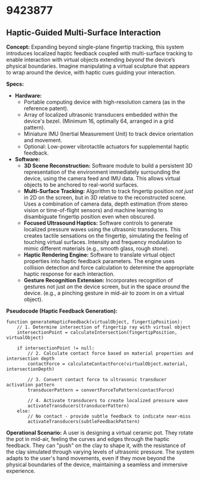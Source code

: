 # 9423877

## Haptic-Guided Multi-Surface Interaction

**Concept:** Expanding beyond single-plane fingertip tracking, this system introduces localized haptic feedback coupled with multi-surface tracking to enable interaction with virtual objects extending *beyond* the device’s physical boundaries. Imagine manipulating a virtual sculpture that appears to wrap around the device, with haptic cues guiding your interaction.

**Specs:**

*   **Hardware:**
    *   Portable computing device with high-resolution camera (as in the reference patent).
    *   Array of localized ultrasonic transducers embedded within the device's bezel. (Minimum 16, optimally 64, arranged in a grid pattern).
    *   Miniature IMU (Inertial Measurement Unit) to track device orientation and movement.
    *   Optional: Low-power vibrotactile actuators for supplemental haptic feedback.
*   **Software:**
    *   **3D Scene Reconstruction:**  Software module to build a persistent 3D representation of the environment immediately surrounding the device, using the camera feed and IMU data.  This allows virtual objects to be anchored to real-world surfaces.
    *   **Multi-Surface Tracking:**  Algorithm to track fingertip position *not just* in 2D on the screen, but in 3D relative to the reconstructed scene.  Uses a combination of camera data, depth estimation (from stereo vision or time-of-flight sensors) and machine learning to disambiguate fingertip position even when obscured.
    *   **Focused Ultrasound Haptics:**  Software controls to generate localized pressure waves using the ultrasonic transducers. This creates tactile sensations on the fingertip, simulating the feeling of touching virtual surfaces.  Intensity and frequency modulation to mimic different materials (e.g., smooth glass, rough stone).
    *   **Haptic Rendering Engine:** Software to translate virtual object properties into haptic feedback parameters.  The engine uses collision detection and force calculation to determine the appropriate haptic response for each interaction.
    *   **Gesture Recognition Extension:** Incorporates recognition of gestures not just *on* the device screen, but in the space *around* the device. (e.g., a pinching gesture in mid-air to zoom in on a virtual object).

**Pseudocode (Haptic Feedback Generation):**

```
function generateHapticFeedback(virtualObject, fingertipPosition):
    // 1. Determine intersection of fingertip ray with virtual object
    intersectionPoint = calculateIntersection(fingertipPosition, virtualObject)

    if intersectionPoint != null:
        // 2. Calculate contact force based on material properties and intersection depth
        contactForce = calculateContactForce(virtualObject.material, intersectionDepth)

        // 3. Convert contact force to ultrasonic transducer activation pattern
        transducerPattern = convertForceToPattern(contactForce)

        // 4. Activate transducers to create localized pressure wave
        activateTransducers(transducerPattern)
    else:
        // No contact - provide subtle feedback to indicate near-miss
        activateTransducers(subtleFeedbackPattern)

```

**Operational Scenario:** A user is designing a virtual ceramic pot. They rotate the pot in mid-air, feeling the curves and edges through the haptic feedback. They can "push" on the clay to shape it, with the resistance of the clay simulated through varying levels of ultrasonic pressure. The system adapts to the user's hand movements, even if they move beyond the physical boundaries of the device, maintaining a seamless and immersive experience.